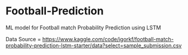 # Football-Prediction
ML model for Football match Probability Prediction using LSTM



Data Source = https://www.kaggle.com/code/igorkf/football-match-probability-prediction-lstm-starter/data?select=sample_submission.csv
